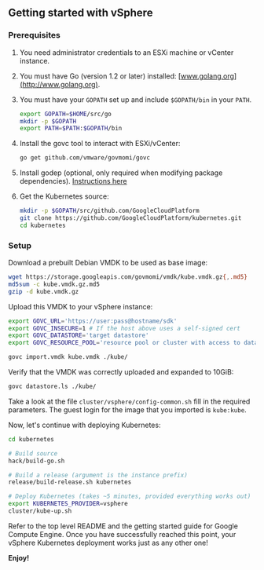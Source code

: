 ## Getting started with vSphere

### Prerequisites

1. You need administrator credentials to an ESXi machine or vCenter instance.
2. You must have Go (version 1.2 or later) installed: [www.golang.org](http://www.golang.org).
3. You must have your `GOPATH` set up and include `$GOPATH/bin` in your `PATH`.

   ```sh
   export GOPATH=$HOME/src/go
   mkdir -p $GOPATH
   export PATH=$PATH:$GOPATH/bin
   ```

4. Install the govc tool to interact with ESXi/vCenter:

   ```sh
   go get github.com/vmware/govmomi/govc
   ```

5. Install godep (optional, only required when modifying package dependencies). [Instructions here](https://github.com/GoogleCloudPlatform/kubernetes#installing-godep)

6. Get the Kubernetes source:

   ```sh
   mkdir -p $GOPATH/src/github.com/GoogleCloudPlatform
   git clone https://github.com/GoogleCloudPlatform/kubernetes.git
   cd kubernetes
   ```

### Setup

Download a prebuilt Debian VMDK to be used as base image:

```sh
wget https://storage.googleapis.com/govmomi/vmdk/kube.vmdk.gz{,.md5}
md5sum -c kube.vmdk.gz.md5
gzip -d kube.vmdk.gz
```

Upload this VMDK to your vSphere instance:

```sh
export GOVC_URL='https://user:pass@hostname/sdk'
export GOVC_INSECURE=1 # If the host above uses a self-signed cert
export GOVC_DATASTORE='target datastore'
export GOVC_RESOURCE_POOL='resource pool or cluster with access to datastore'

govc import.vmdk kube.vmdk ./kube/
```

Verify that the VMDK was correctly uploaded and expanded to 10GiB:

```sh
govc datastore.ls ./kube/
```

Take a look at the file `cluster/vsphere/config-common.sh` fill in the required
parameters. The guest login for the image that you imported is `kube:kube`.

Now, let's continue with deploying Kubernetes:

```sh
cd kubernetes

# Build source
hack/build-go.sh

# Build a release (argument is the instance prefix)
release/build-release.sh kubernetes

# Deploy Kubernetes (takes ~5 minutes, provided everything works out)
export KUBERNETES_PROVIDER=vsphere
cluster/kube-up.sh
```

Refer to the top level README and the getting started guide for Google Compute
Engine. Once you have successfully reached this point, your vSphere Kubernetes
deployment works just as any other one!

**Enjoy!**
